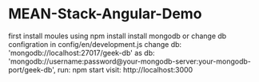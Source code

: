 # MEAN-Stack-Angular-Demo
first install moules using npm install
install mongodb or change db configration in config/en/development.js 
change db: 'mongodb://localhost:27017/geek-db' as  db: 'mongodb://username:password@your-mongodb-server:your-mongodb-port/geek-db',
run: npm start
visit: http://localhost:3000

